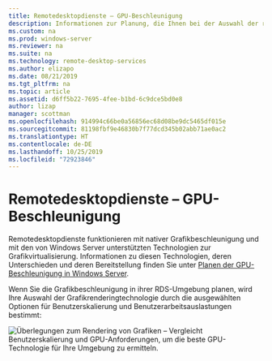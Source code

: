 ```yaml
---
title: Remotedesktopdienste – GPU-Beschleunigung
description: Informationen zur Planung, die Ihnen bei der Auswahl der richtigen Grafikvirtualisierungsoption für Ihre RDS-Bereitstellung helfen.
ms.custom: na
ms.prod: windows-server
ms.reviewer: na
ms.suite: na
ms.technology: remote-desktop-services
ms.author: elizapo
ms.date: 08/21/2019
ms.tgt_pltfrm: na
ms.topic: article
ms.assetid: d6ff5b22-7695-4fee-b1bd-6c9dce5bd0e8
author: lizap
manager: scottman
ms.openlocfilehash: 914994c66be0a56856ec68d08be9dc5465df015e
ms.sourcegitcommit: 81198fbf9e46830b7f77dcd345b02abb71ae0ac2
ms.translationtype: HT
ms.contentlocale: de-DE
ms.lasthandoff: 10/25/2019
ms.locfileid: "72923846"
---
```

# <a name="remote-desktop-services---gpu-acceleration"></a>Remotedesktopdienste – GPU-Beschleunigung

Remotedesktopdienste funktionieren mit nativer Grafikbeschleunigung und mit den von Windows Server unterstützten Technologien zur Grafikvirtualisierung. Informationen zu diesen Technologien, deren Unterschieden und deren Bereitstellung finden Sie unter [Planen der GPU-Beschleunigung in Windows Server](../../virtualization/hyper-v/plan/plan-for-gpu-acceleration-in-windows-server.md).

Wenn Sie die Grafikbeschleunigung in ihrer RDS-Umgebung planen, wird Ihre Auswahl der Grafikrenderingtechnologie durch die ausgewählten Optionen für Benutzerskalierung und Benutzerarbeitsauslastungen bestimmt:

![Überlegungen zum Rendering von Grafiken – Vergleicht Benutzerskalierung und GPU-Anforderungen, um die beste GPU-Technologie für Ihre Umgebung zu ermitteln.](media/rds-gpu.png)

